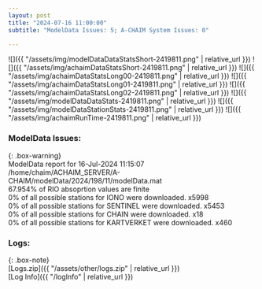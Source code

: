 ```yaml
---
layout: post
title: "2024-07-16 11:00:00"
subtitle: "ModelData Issues: 5; A-CHAIM System Issues: 0"

---
```


![]({{ "/assets/img/modelDataDataStatsShort-2419811.png" | relative_url }})
![]({{ "/assets/img/achaimDataStatsShort-2419811.png" | relative_url }})
![]({{ "/assets/img/achaimDataStatsLong00-2419811.png" | relative_url }})
![]({{ "/assets/img/achaimDataStatsLong01-2419811.png" | relative_url }})
![]({{ "/assets/img/achaimDataStatsLong02-2419811.png" | relative_url }})
![]({{ "/assets/img/modelDataDataStats-2419811.png" | relative_url }})
![]({{ "/assets/img/modelDataStationStats-2419811.png" | relative_url }})
![]({{ "/assets/img/achaimRunTime-2419811.png" | relative_url }})


### ModelData Issues:  
  
{: .box-warning}  
 ModelData report for 16-Jul-2024 11:15:07   
 /home/chaim/ACHAIM_SERVER/A-CHAIM/modelData/2024/198/11/modelData.mat   
 67.954% of RIO absoprtion values are finite   
 0% of all possible stations for IONO were downloaded. x5998   
 0% of all possible stations for SENTINEL were downloaded. x5453   
 0% of all possible stations for CHAIN were downloaded. x18   
 0% of all possible stations for KARTVERKET were downloaded. x460   
  


### Logs:  
  
{: .box-note}  
[Logs.zip]({{ "/assets/other/logs.zip" | relative_url }})  
[Log Info]({{ "/logInfo" | relative_url }})  
